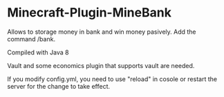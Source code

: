 # Minecraft-Plugin-MineBank

Allows to storage money in bank and win money pasively. Add the command /bank.

Compiled with Java 8

Vault and some economics plugin that supports vault are needed.

If you modify config.yml, you need to use "reload" in cosole or restart the server for the change to take effect.
